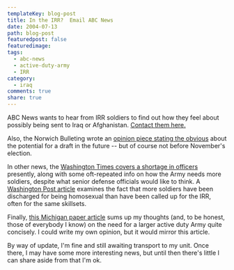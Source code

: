 ```yaml
---
templateKey: blog-post
title: In the IRR?  Email ABC News
date: 2004-07-13
path: blog-post
featuredpost: false
featuredimage:
tags:
  - abc-news
  - active-duty-army
  - IRR
category:
  - iraq
comments: true
share: true
---
```


ABC News wants to hear from IRR soldiers to find out how they feel about possibly being sent to Iraq or Afghanistan. [Contact them here.](http://abcnews.go.com/sections/wnt/US/individual_ready_reserve_mailform_040706.html)

Also, the Norwich Bulleting wrote an [opinion piece stating the obvious](http://www.norwichbulletin.com/news/stories/20040709/opinion/808144.html) about the potential for a draft in the future -- but of course not before November's election.

In other news, the [Washington Times covers a shortage in officers](http://washingtontimes.com/national/20040712-121948-5153r.htm) presently, along with some oft-repeated info on how the Army needs more soldiers, despite what senior defense officials would like to think. A [Washington Post article](http://www.washingtonpost.com/wp-dyn/articles/A43461-2004Jul11.html) examines the fact that more soldiers have been discharged for being homosexual than have been called up for the IRR, often for the same skillsets.

Finally, [this Michigan paper article](http://www.mlive.com/news/grpress/index.ssf?/base/news-1/108954090295260.xml) sums up my thoughts (and, to be honest, those of everybody I know) on the need for a larger active duty Army quite concisely. I could write my own opinion, but it would mirror this article.

By way of update, I'm fine and still awaiting transport to my unit. Once there, I may have some more interesting news, but until then there's little I can share aside from that I'm ok.

